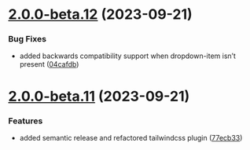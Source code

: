 # [2.0.0-beta.12](https://github.com/vue-interface/dropdown-menu/compare/v2.0.0-beta.11...v2.0.0-beta.12) (2023-09-21)


### Bug Fixes

* added backwards compatibility support when dropdown-item isn’t present ([04cafdb](https://github.com/vue-interface/dropdown-menu/commit/04cafdb0676b5d097b75b9fe0d19ff45b2d03574))

# [2.0.0-beta.11](https://github.com/vue-interface/dropdown-menu/compare/v2.0.0-beta.10...v2.0.0-beta.11) (2023-09-21)


### Features

* added semantic release and refactored tailwindcss plugin ([77ecb33](https://github.com/vue-interface/dropdown-menu/commit/77ecb33f999c2ffcc4dc89a7cca49f6f37bb4235))
